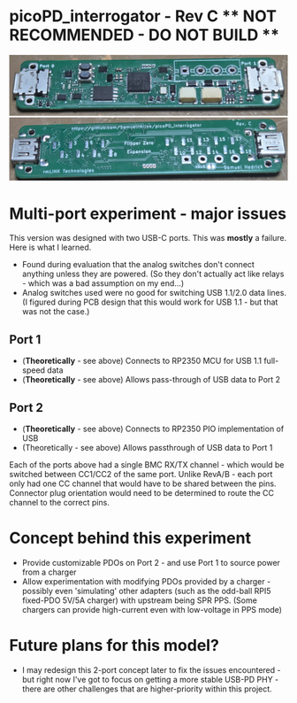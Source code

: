 # picoPD_interrogator - Rev C ** NOT RECOMMENDED - DO NOT BUILD **
![pcb_front](./assets/RevC_Front.jpg)
![pcb_back](./assets/RevC_back.jpg)

# Multi-port experiment - major issues
This version was designed with two USB-C ports. This was **mostly** a failure. Here is what I learned.
- Found during evaluation that the analog switches don't connect anything unless they are powered. (So they don't actually act like relays - which was a bad assumption on my end...)
- Analog switches used were no good for switching USB 1.1/2.0 data lines. (I figured during PCB design that this would work for USB 1.1 - but that was not the case.)

## Port 1
- (**Theoretically** - see above) Connects to RP2350 MCU for USB 1.1 full-speed data
- (**Theoretically** - see above) Allows pass-through of USB data to Port 2

## Port 2
- (**Theoretically** - see above) Connects to RP2350 PIO implementation of USB
- (Theoretically - see above) Allows passthrough of USB data to Port 1

Each of the ports above had a single BMC RX/TX channel - which would be switched between CC1/CC2 of the same port. Unlike RevA/B - each port only had one CC channel that would have to be shared between the pins. Connector plug orientation would need to be determined to route the CC channel to the correct pins. 

# Concept behind this experiment
- Provide customizable PDOs on Port 2 - and use Port 1 to source power from a charger
- Allow experimentation with modifying PDOs provided by a charger - possibly even 'simulating' other adapters (such as the odd-ball RPI5 fixed-PDO 5V/5A charger) with upstream being SPR PPS. (Some chargers can provide high-current even with low-voltage in PPS mode)

# Future plans for this model?
- I may redesign this 2-port concept later to fix the issues encountered - but right now I've got to focus on getting a more stable USB-PD PHY - there are other challenges that are higher-priority within this project.